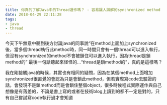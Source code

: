 ```yaml
---
title: 你真的了解Java中的Thread運作嗎？ - 容易讓人誤解的synchronized method
date: 2018-04-29 22:11:28
tags:
- java
- thread
---
```

今天下午無意中聽到後方討論java的同事說“在method上面加上synchronized後，當多個thread執行此method時，同一時間只會有一個thread可以進入執行，但沒有synchronized的method不會被鎖住可以進入執行，因為thread是鎖method的”
最後一句話聽起來怪怪的...“thread是鎖method的”，真的是這樣嗎？

我在剛接觸java的時候，其實也有相同的疑問，因為在某個method上面增加synchronized很直覺的會認為只是會鎖此method，但若實際寫code去驗證的話，會發現不是鎖method而是會鎖住整個object，很多時候程式實際運作與自己想像是有落差的，不論是書上寫的或者在技術blog上讀到的都不一定是對的，只有自己嘗試寫code執行過才會知道
